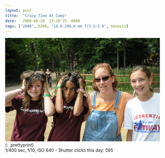 ```yaml
---
layout: post
title:  "Crazy Time At Camp"
date:   2008-06-26  13:20:15 -0600
tags: ["2008", D300, "18.0-200.0 mm f/3.5-5.6", Genesis]
---
```

![:title](/images/2008/2008_0626_DSC_7085.jpg)
{: .prettyprint}   
1/400 sec, f/10, ISO 640 - Shutter clicks this day: 595
